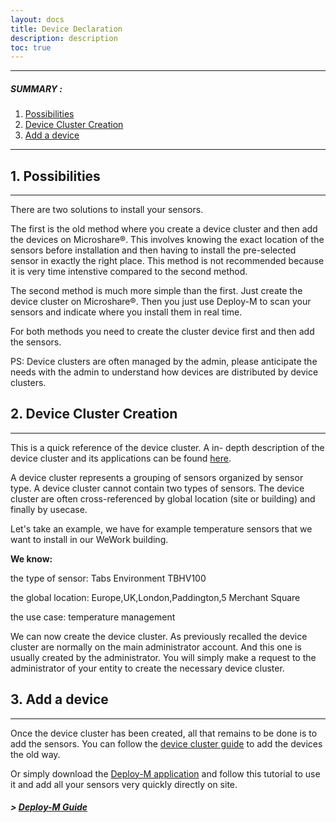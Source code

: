 ```yaml
---
layout: docs
title: Device Declaration
description: description
toc: true
---
```


---------------------------------------

##### SUMMARY : 

1. [Possibilities](./#1-possibilities)
2. [Device Cluster Creation](./#2-device-cluster-creation)
2. [Add a device](./#3-add-a-device)

---------------------------------------


## 1. Possibilities
---------------------------------------

There are two solutions to install your sensors. 

The first is the old method where you create a device cluster and then add the devices on Microshare®. This involves knowing the exact location of the sensors before installation and then having to install the pre-selected sensor in exactly the right place. This method is not recommended because it is very time intenstive compared to the second method. 

The second method is much more simple than the first. Just create the device cluster on Microshare®. Then you just use Deploy-M to scan your sensors and indicate where you install them in real time. 

For both methods you need to create the cluster device first and then add the sensors. 

PS: Device clusters are often managed by the admin, please anticipate the needs with the admin to understand how devices are distributed by device clusters. 


## 2. Device Cluster Creation
---------------------------------------

This is a quick reference of the device cluster. A in- depth description of the device cluster and its applications can be found [here](../../../technical/microshare-platform/device-cluster-guide/).

A device cluster represents a grouping of sensors organized by sensor type. A device cluster cannot contain two types of sensors. The device cluster are often cross-referenced by global location (site or building) and finally by usecase.

Let's take an example, we have for example temperature sensors that we want to install in our WeWork building.

**We know:**

the type of sensor: Tabs Environment TBHV100

the global location: Europe,UK,London,Paddington,5 Merchant Square

the use case: temperature management

We can now create the device cluster. As previously recalled the device cluster are normally on the main administrator account. And this one is usually created by the administrator. You will simply make a request to the administrator of your entity to create the necessary device cluster.

## 3. Add a device
---------------------------------------

Once the device cluster has been created, all that remains to be done is to add the sensors. You can follow the [device cluster guide](../../../technical/microshare-platform/device-cluster-guide/) to add the devices the old way. 

Or simply download the [Deploy-M application](../../deploy-m/download-the-app) and follow this tutorial to use it and add all your sensors very quickly directly on site. 

##### > [Deploy-M Guide](../../deploy-m/app-guide)
